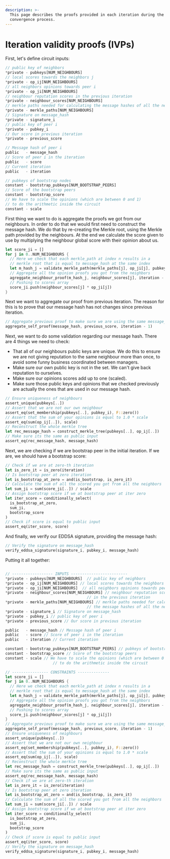 ```yaml
---
description: >-
  This page describes the proofs provided in each iteration during the
  convergence process.
---
```


# Iteration validity proofs (IVPs)

First, let's define circuit inputs:

```rust
// public key of neighbors
*private - pubkeys[NUM_NEIGHBOURS]
// local scores towards the neighbors j
*private - op_ij[NUM_NEIGHBOURS]
// all neighbors opinions towards peer i
*private - op_ji[NUM_NEIGHBOURS]
// neighbour reputation scores in the previous iteration
*private - neighbour_scores[NUM_NEIGHBOURS]
// merkle paths needed for calculating the message hashes of all the neighbours
*private - merkle_paths[NUM_NEIGHBOURS]
// Signature on message_hash
*private - signature_i
// public key of peer i
*private - pubkey_i
// Our score in previous iteration
*private - previous_score 

// Message hash of peer i
public   - message_hash
// Score of peer i in the iteration
public   - score
// Current iteration
public   - iteration

// pubkeys of bootstrap nodes
constant - bootstrap_pubkeys[NUM_BOOTSTRAP_PEERS]
// Score of the bootstrap peers
constant - bootstrap_score
// We have to scale the opinions (which are between 0 and 1)
// to do the arithmetic inside the circuit
constant - scale
```

First thing we want to do is aggregate the proofs we got from our neighbours. In order to do that we would first need to construct the message hash. We do that by re-creating the Merkle root, using the Merkle path provided by the neighbours. At the end we calculate the score given to use by multiplying the neighbour global score with their opinion about us.

```rust
let score_ji = []
for j in 0..NUM_NEIGHBOURS {
  // Here we check that each merkle_path at index n results in a
  // merkle root that is equal to message_hash at the same index
  let m_hash_j = validate_merkle_path(merkle_paths[j], op_ji[j], pubkey_i)
  // Aggregate all the opinion proofs you got from the neighbors
  agreggate_neighbour_proof(m_hash_j, neighbour_scores[j], iteration - 1)
  // Pushing to scores array
  score_ji.push(neighbour_scores[j] * op_ji[j])
}
```

Next we want to aggregate our proof from previous iteration. The reason for this is to prove that our message hash has not changes since previous iteration.

```rust
// Aggregate previous proof to make sure we are using the same message_hash
aggregate_self_proof(message_hash, previous_score, iteration - 1)
```

Next, we want to do some validation regarding our message hash. There are 4 things we need to check:

* That all of our neighbours public keys are unique. We do this to ensure we are not giving reputation to the same neighbour more than once, to avoid some funny business coordinated between managers.
* Make sure our own public key is not in the set. We can't give back reputation to ourselves.
* Make sure our opinions scores add up to one (scaled).
* Make sure those public keys and opinions that we checked previously are actually the ones that are used in our message hash.

```rust
// Ensure uniqueness of neighbours
assert_unique(pubkeys[..])
// Assert that we are not our own neighbour
assert_eq(set_membership(pubkeys[..], pubkey_i), F::zero())
// Assert that the sum of your opinions is equal to 1.0 * scale
assert_eq(sum(op_ij[..]), scale)
// Reconstruct the whole merkle tree
let rec_message_hash = construct_merkle_tree(pubkeys[..], op_ij[..])
// Make sure its the same as public input
assert_eq(rec_message_hash, message_hash)
```

Next, we are checking if we are bootstrap peer in the initial iteration. If we are, we should have a bootstrap score:

```rust
// Check if we are at zero-th iteration
let is_zero_it = is_zero(iteration)
// Is bootstrap peer at zero iteration
let is_bootstrap_at_zero = and(is_bootstrap, is_zero_it)
// Calculate the sum of all the scored you got from all the neighbors
let sum_ji = sum(score_ji[..]) / scale
// Assign bootstrap score if we at bootstrap peer at iter zero
let iter_score = conditionally_select(
  is_bootstrap_at_zero,
  sum_ji,
  bootstrap_score
)
// Check if score is equal to public input
assert_eq(iter_score, score)
```

And finally, we verify our EDDSA signature, providing the message hash:

```rust
// Verify the signature on message_hash
verify_eddsa_signature(signature_i, pubkey_i, message_hash)
```

Putting it all together:

```rust

// ------------------ INPUTS -------------------------
*private - pubkeys[NUM_NEIGHBOURS]  // public key of neighbors
*private - op_ij[NUM_NEIGHBOURS] // local scores towards the neighbors j
*private - op_ji[NUM_NEIGHBOURS]  // all neighbors opinions towards peer i
*private - neighbour_scores[NUM_NEIGHBOURS] // neighbour reputation scores
                                    // in the previous iteration
*private - merkle_paths[NUM_NEIGHBOURS] // merkle paths needed for calculating
                                    // the message hashes of all the neighbours
*private - signature_i // Signature on message_hash
*private - pubkey_i // public key of peer i
*private - previous_score // Our score in previous iteration

public   - message_hash // Message hash of peer i
public   - score // Score of peer i in the iteration
public   - iteration // Current iteration

constant - bootstrap_pubkeys[NUM_BOOTSTRAP_PEERS] // pubkeys of bootstrap nodes
constant - bootstrap_score // Score of the bootstrap peers
constant - scale // We have to scale the opinions (which are between 0 and 1)
                     // to do the arithmetic inside the circuit

// ---------------- CONSTRAINTS --------------
let score_ji = []
for j in 0..NUM_NEIGHBOURS {
  // Here we check that each merkle_path at index n results in a
  // merkle root that is equal to message_hash at the same index
  let m_hash_j = validate_merkle_path(merkle_paths[j], op_ji[j], pubkey_i)
  // Aggregate all the opinion proofs you got from the neighbors
  agreggate_neighbour_proof(m_hash_j, neighbour_scores[j], iteration - 1)
  // Pushing to scores array
  score_ji.push(neighbour_scores[j] * op_ji[j])
}
// Aggregate previous proof to make sure we are using the same message_hash
aggregate_self_proof(message_hash, previous_score, iteration - 1)
// Ensure uniqueness of neighbours
assert_unique(pubkeys[..])
// Assert that we are not our own neighbour
assert_eq(set_membership(pubkeys[..], pubkey_i), F::zero())
// Assert that the sum of your opinions is equal to 1.0 * scale
assert_eq(sum(op_ij[..]), scale)
// Reconstruct the whole merkle tree
let rec_message_hash = construct_merkle_tree(pubkeys[..], op_ij[..])
// Make sure its the same as public input
assert_eq(rec_message_hash, message_hash)
// Check if we are at zero-th iteration
let is_zero_it = is_zero(iteration)
// Is bootstrap peer at zero iteration
let is_bootstrap_at_zero = and(is_bootstrap, is_zero_it)
// Calculate the sum of all the scored you got from all the neighbors
let sum_ji = sum(score_ji[..]) / scale
// Assign bootstrap score if we at bootstrap peer at iter zero
let iter_score = conditionally_select(
  is_bootstrap_at_zero,
  sum_ji,
  bootstrap_score
)
// Check if score is equal to public input
assert_eq(iter_score, score)
// Verify the signature on message_hash
verify_eddsa_signature(signature_i, pubkey_i, message_hash)
```

